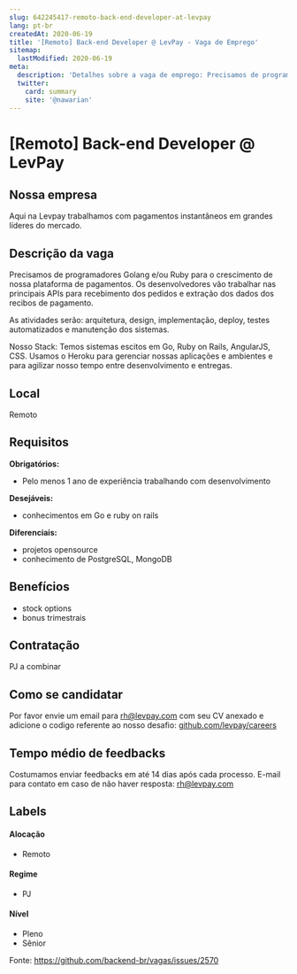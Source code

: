 ```yaml
---
slug: 642245417-remoto-back-end-developer-at-levpay
lang: pt-br
createdAt: 2020-06-19
title: '[Remoto] Back-end Developer @ LevPay - Vaga de Emprego'
sitemap:
  lastModified: 2020-06-19
meta:
  description: 'Detalhes sobre a vaga de emprego: Precisamos de programadores Golang e/ou Ruby para o crescimento de nossa plataforma de pagamentos. Os desenvolvedores vão trabalhar nas principais APIs para recebimento dos pedidos e extração dos dados dos recibos de pagamento. As atividades serão: arquitetura, design, implementação, deploy, testes automatizados e manutenção dos sistemas. Nosso Stack: Temos sistemas escitos em Go, Ruby on Rails, AngularJS, CSS. Usamos o Heroku para gerenciar nossas aplicações e ambientes e para agilizar nosso tempo entre desenvolvimento e entregas.'
  twitter:
    card: summary
    site: '@nawarian'
---
```


# [Remoto] Back-end Developer @ LevPay

## Nossa empresa

Aqui na Levpay trabalhamos com pagamentos instantâneos em grandes líderes do mercado.

## Descrição da vaga

Precisamos de programadores Golang e/ou Ruby para o crescimento de nossa plataforma de pagamentos. Os desenvolvedores vão trabalhar nas principais APIs para recebimento dos pedidos e extração dos dados dos recibos de pagamento.

As atividades serão: arquitetura, design, implementação, deploy, testes automatizados e manutenção dos sistemas.

Nosso Stack:
Temos sistemas escitos em Go, Ruby on Rails, AngularJS, CSS. Usamos o Heroku para gerenciar nossas aplicações e ambientes e para agilizar nosso tempo entre desenvolvimento e entregas.

## Local

Remoto

## Requisitos

**Obrigatórios:**
- Pelo menos 1 ano de experiência trabalhando com desenvolvimento

**Desejáveis:**
- conhecimentos em Go e ruby on rails

**Diferenciais:**
- projetos opensource
- conhecimento de PostgreSQL, MongoDB

## Benefícios

- stock options 
- bonus trimestrais

## Contratação

PJ a combinar

## Como se candidatar

Por favor envie um email para rh@levpay.com com seu CV anexado e adicione o codigo referente ao nosso desafio: [github.com/levpay/careers](http://github.com/levpay/careers)

## Tempo médio de feedbacks

Costumamos enviar feedbacks em até 14 dias após cada processo.
E-mail para contato em caso de não haver resposta: rh@levpay.com

## Labels

#### Alocação
- Remoto

#### Regime
- PJ

#### Nível
- Pleno
- Sênior




Fonte: https://github.com/backend-br/vagas/issues/2570